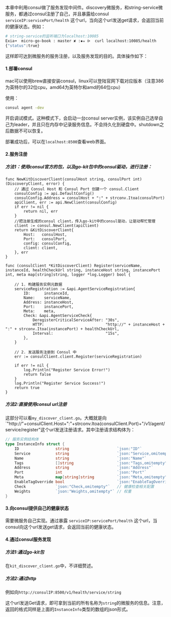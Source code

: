 本章中利用consul做了服务发现中间件。discovery微服务，和string-service微服务，都通过consul注册了自己，并且暴露给consul  `serviceIP:servicePort/health` 这个url，当向这个url发送get请求，会返回当前的健康状态。例如：

```bash
# string-service的监听端口为localhost:10085
Exia➜  micro-go-book : master ✘ :✹✭ ᐅ  curl localhost:10085/health
{"status":true}
```

这样即可达到微服务的服务注册，以及服务发现的目的。具体操作如下：



#### 1.部署consul

mac可以使用brew直接安装consul，linux可以登陆官网下载对应版本（注意386为英特尔的32位cpu，amd64为英特尔和amd的64位cpu）

使用：

```bash
consul agent -dev
```

开启调试模式。这种模式下，会启动一台consul server实例，该实例自己选举自己为leader，并且只在内存中记录服务信息。不会持久化到硬盘中。shutdown之后数据不可以恢复。

部署成功后，可以在`localhost:8500`查看web界面。



#### 2.服务注册

##### 方法1：使用consul官方的包，以及go-kit包中的consul驱动，进行注册：

```golang
func NewKitDiscoverClient(consulHost string, consulPort int) (DiscoveryClient, error) {
	// 通过 Consul Host 和 Consul Port 创建一个 consul.Client
	consulConfig := api.DefaultConfig()
	consulConfig.Address = consulHost + ":" + strconv.Itoa(consulPort)
	apiClient, err := api.NewClient(consulConfig)
	if err != nil {
		return nil, err
	}
 	//把注册生成的consul client，传入go-kit中的consul驱动，让驱动帮忙管理
	client := consul.NewClient(apiClient)
	return &KitDiscoverClient{
		Host:   consulHost,
		Port:   consulPort,
		config: consulConfig,
		client: client,
	}, err
}

func (consulClient *KitDiscoverClient) Register(serviceName, instanceId, healthCheckUrl string, instanceHost string, instancePort int, meta map[string]string, logger *log.Logger) bool {

	// 1. 构建服务实例元数据
	serviceRegistration := &api.AgentServiceRegistration{
		ID:      instanceId,
		Name:    serviceName,
		Address: instanceHost,
		Port:    instancePort,
		Meta:    meta,
		Check: &api.AgentServiceCheck{
			DeregisterCriticalServiceAfter: "30s",
			HTTP:                           "http://" + instanceHost + ":" + strconv.Itoa(instancePort) + healthCheckUrl,
			Interval:                       "15s",
		},
	}

	// 2. 发送服务注册到 Consul 中
	err := consulClient.client.Register(serviceRegistration)

	if err != nil {
		log.Println("Register Service Error!")
		return false
	}
	log.Println("Register Service Success!")
	return true
}
```

##### 方法2:直接使用consul url注册

这部分可以看`my_discover_client.go`。大概就是向`"http://"+consulClient.Host+":"+strconv.Itoa(consulClient.Port)+"/v1/agent/service/register"这个url发送注册请求。其中注册请求结构体为：

```go
// 服务实例结构体
type InstanceInfo struct {
	ID                string                     `json:"ID"`                // 服务实例ID
	Service           string                     `json:"Service,omitempty"` // 服务发现时返回的服务名
	Name              string                     `json:"Name"`              // 服务名
	Tags              []string                   `json:"Tags,omitempty"`    // 标签，可用于进行服务过滤
	Address           string                     `json:"Address"`           // 服务实例HOST
	Port              int                        `json:"Port"`              // 服务实例端口
	Meta              map[string]string          `json:"Meta,omitempty"`    // 元数据
	EnableTagOverride bool                       `json:"EnableTagOverride"` // 是否允许标签覆盖
	Check             `json:"Check,omitempty"`   // 健康检查相关配置
	Weights           `json:"Weights,omitempty"` // 权重
}
```



#### 3.向consul提供自己的健康状态

需要微服务自己实现。通过暴露  `serviceIP:servicePort/health` 这个url，当consul向这个url发送get请求，会返回当前的健康状态。



#### 4.通过consul服务发现

##### 方法1:通过go-kit包

在`kit_discover_client.go`中，不详细赘述。

##### 方法2:通过http

例如向`http://consulIP:8500/v1/health/service/string`

这个url发送Get请求，即可拿到当前的所有名称为`string`的微服务的信息。注意，返回的格式同样是上面的`InstanceInfo`类型的数组的json形式。